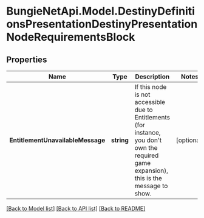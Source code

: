 # BungieNetApi.Model.DestinyDefinitionsPresentationDestinyPresentationNodeRequirementsBlock
## Properties

Name | Type | Description | Notes
------------ | ------------- | ------------- | -------------
**EntitlementUnavailableMessage** | **string** | If this node is not accessible due to Entitlements (for instance, you don&#39;t own the required game expansion), this is the message to show. | [optional] 

[[Back to Model list]](../README.md#documentation-for-models) [[Back to API list]](../README.md#documentation-for-api-endpoints) [[Back to README]](../README.md)

